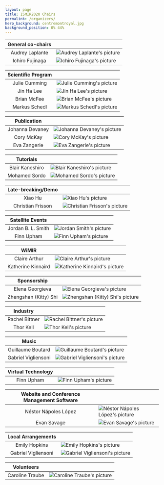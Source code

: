 ```yaml
---
layout: page
title: ISMIR2020 Chairs
permalink: /organizers/
hero_background: centremontroyal.jpg
background_position: 0% 44%
---
```


| General co-chairs  |                                                                                                |
|:------------------:|:-----------------------------------------------------------------------------------------------|
| Audrey Laplante    | ![Audrey Laplante's picture]({{site.baseurl}}/assets/img/organizers/audrey_100px.jpg "Audrey Laplante") |
| Ichiro Fujinaga    | ![Ichiro Fujinaga's picture]({{site.baseurl}}/assets/img/organizers/ich_100px.jpg "Ichiro Fujinaga") |

| Scientific Program  |                                                                                               |
|:-------------------:|:----------------------------------------------------------------------------------------------|
| Julie Cumming       | ![Julie Cumming's picture]({{site.baseurl}}/assets/img/organizers/julie_100px.jpg "Julie Cumming")    |
| Jin Ha Lee          | ![Jin Ha Lee's picture]({{site.baseurl}}/assets/img/organizers/jinha_100px.jpg "Jin Ha Lee")        |
| Brian McFee         | ![Brian McFee's picture]({{site.baseurl}}/assets/img/organizers/brian_100px.jpg "Brian McFee")        |
| Markus Schedl       | ![Markus Schedl's picture]({{site.baseurl}}/assets/img/organizers/markus_100px.jpg "Markus Schedl") |

| Publication      |                                                                                                |
|:----------------:|:-----------------------------------------------------------------------------------------------|
| Johanna Devaney  | ![Johanna Devaney's picture]({{site.baseurl}}/assets/img/organizers/johanna_100px.jpg "Johanna Devaney") |
| Cory McKay       | ![Cory McKay's picture]({{site.baseurl}}/assets/img/organizers/cory_100px.jpg "Cory McKay")          |
| Eva Zangerle     | ![Eva Zangerle's picture]({{site.baseurl}}/assets/img/organizers/eva_100px.jpg "Eva Zangerle")       |

| Tutorials        |                                                                                                  |
|:----------------:|:-------------------------------------------------------------------------------------------------|
| Blair Kaneshiro  | ![Blair Kaneshiro's picture]({{site.baseurl}}/assets/img/organizers/blair_100px.jpg "Blair Kaneshiro") |
| Mohamed Sordo    | ![Mohamed Sordo's picture]({{site.baseurl}}/assets/img/organizers/mohamed_100px.jpg "Mohamed Sordo")       |

| Late-breaking/Demo  |                                                                                                    |
|:-------------------:|:---------------------------------------------------------------------------------------------------|
| Xiao Hu             | ![Xiao Hu's picture]({{site.baseurl}}/assets/img/organizers/xiaoxhu_100px.jpg "Xiao Hu")                 |
| Christian Frisson   | ![Christian Frisson's picture]({{site.baseurl}}/assets/img/organizers/christian_100px.jpg "Christian Frisson") |

| Satellite Events    |                                                                                                |
|:-------------------:|:-----------------------------------------------------------------------------------------------|
| Jordan B. L. Smith  | ![Jordan Smith's picture]({{site.baseurl}}/assets/img/organizers/jordan_100px.jpg "Jordan B. L. Smith") |
| Finn Upham          | ![Finn Upham's picture]({{site.baseurl}}/assets/img/organizers/finn_100px.jpg "Finn Upham")           |

| WiMIR               |                                                                                                            |
|:-------------------:|:-----------------------------------------------------------------------------------------------------------|
| Claire Arthur       | ![Claire Arthur's picture]({{site.baseurl}}/assets/img/organizers/claire_100px.jpg "Claire Arthur")              |
| Katherine Kinnaird  | ![Katherine Kinnaird's picture]({{site.baseurl}}/assets/img/organizers/katherine_100px.jpg "Katherine Kinnaird") |

| Sponsorship            |                                                                                                                  |
|:----------------------:|:-----------------------------------------------------------------------------------------------------------------|
| Elena Georgieva        | ![Elena Georgieva's picture]({{site.baseurl}}/assets/img/organizers/elena_100px.jpg "Elena Georgieva")                 |
| Zhengshan (Kitty) Shi  | ![Zhengshan (Kitty) Shi's picture]({{site.baseurl}}/assets/img/organizers/zhengshan_100px.jpg "Zhengshan (Kitty) Shi") |

| Industry        |                                                                                              |
|:---------------:|:---------------------------------------------------------------------------------------------|
| Rachel Bittner  | ![Rachel Bittner's picture]({{site.baseurl}}/assets/img/organizers/rachel_100px.jpg "Rachel Bittner") |
| Thor Kell       | ![Thor Kell's picture]({{site.baseurl}}/assets/img/organizers/thor_100px.jpg "Thor Kell") |

| Music                |                                                                                                        |
|:--------------------:|:-------------------------------------------------------------------------------------------------------|
| Guillaume Boutard    | ![Guillaume Boutard's picture]({{site.baseurl}}/assets/img/organizers/guillaume_100px.jpg "Guillaume Boutard")     |
| Gabriel Vigliensoni  | ![Gabriel Vigliensoni's picture]({{site.baseurl}}/assets/img/organizers/gabriel_100px.jpg "Gabriel Vigliensoni") |

| Virtual Technology  |                                                                                      |
|:-------------------:|:-------------------------------------------------------------------------------------|
| Finn Upham          | ![Finn Upham's picture]({{site.baseurl}}/assets/img/organizers/finn_100px.jpg "Finn Upham") |

| Website and Conference Management Software  |                                                                                                             |
|:-------------------------------------------:|:------------------------------------------------------------------------------------------------------------|
| Néstor Nápoles López                        | ![Néstor Nápoles López's picture]({{site.baseurl}}/assets/img/organizers/nestor_100px.jpg "Néstor Nápoles López") |
| Evan Savage                                 | ![Evan Savage's picture]({{site.baseurl}}/assets/img/organizers/evan_savage_100px.jpg "Evan Savage")                      |

| Local Arrangements   |                                                                                                        |
|:--------------------:|:-------------------------------------------------------------------------------------------------------|
| Emily Hopkins        | ![Emily Hopkins's picture]({{site.baseurl}}/assets/img/organizers/emily_100px.jpg "Emily Hopkins")             |
| Gabriel Vigliensoni  | ![Gabriel Vigliensoni's picture]({{site.baseurl}}/assets/img/organizers/gabriel_100px.jpg "Gabriel Vigliensoni") |

| Volunteers       |                                                                                                |
|:----------------:|:-----------------------------------------------------------------------------------------------|
| Caroline Traube  | ![Caroline Traube's picture]({{site.baseurl}}/assets/img/organizers/caroline_100px.jpg "Caroline Traube") |
